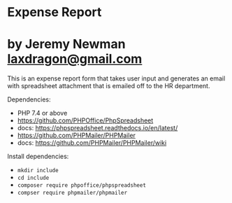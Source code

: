 # Expense Report
# by Jeremy Newman <laxdragon@gmail.com>

This is an expense report form that takes user input and generates an email with spreadsheet attachment that is emailed off to the HR department.

Dependencies: 

* PHP 7.4 or above
* https://github.com/PHPOffice/PhpSpreadsheet
 * docs: https://phpspreadsheet.readthedocs.io/en/latest/
* https://github.com/PHPMailer/PHPMailer
 * docs: https://github.com/PHPMailer/PHPMailer/wiki

Install dependencies:

* ```mkdir include```
* ```cd include```
* ```composer require phpoffice/phpspreadsheet```
* ```compser require phpmailer/phpmailer```

